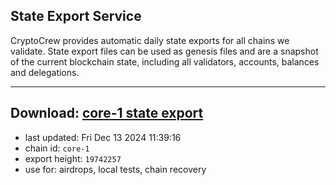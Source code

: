 ## State Export Service
CryptoCrew provides automatic daily state exports for all chains we validate. State export files can be used as genesis files and are a snapshot of the current blockchain state, including all validators, accounts, balances and delegations.

---
**Download: [core-1 state export](https://dl-eu2.ccvalidators.com/SERVICE/persistence/core-1_export_19742257.json)**
---

- last updated: Fri Dec 13 2024 11:39:16
- chain id: `core-1`
- export height: `19742257`
- use for: airdrops, local tests, chain recovery
